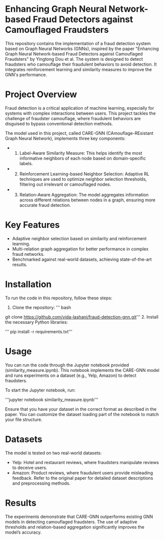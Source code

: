 
# Enhancing Graph Neural Network-based Fraud Detectors against Camouflaged Fraudsters

This repository contains the implementation of a fraud detection system based on Graph Neural Networks (GNNs), inspired by the paper "Enhancing Graph Neural Network-based Fraud Detectors against Camouflaged Fraudsters" by Yingtong Dou et al. The system is designed to detect fraudsters who camouflage their fraudulent behaviors to avoid detection. It integrates reinforcement learning and similarity measures to improve the GNN's performance.


# Project Overview
Fraud detection is a critical application of machine learning, especially for systems with complex interactions between users. This project tackles the challenge of fraudster camouflage, where fraudulent behaviors are disguised to bypass conventional detection methods.

The model used in this project, called CARE-GNN (CAmouflage-REsistant Graph Neural Network), implements three key components:

- 1. Label-Aware Similarity Measure: This helps identify the most informative neighbors of each node based on domain-specific labels.
- 2. Reinforcement Learning-based Neighbor Selection: Adaptive RL techniques are used to optimize neighbor selection thresholds, filtering out irrelevant or camouflaged nodes.
- 3. Relation-Aware Aggregation: The model aggregates information across different relations between nodes in a graph, ensuring more accurate fraud detection.


# Key Features
- Adaptive neighbor selection based on similarity and reinforcement learning.
- Multi-relation graph aggregation for better performance in complex fraud networks.
- Benchmarked against real-world datasets, achieving state-of-the-art results.

# Installation
To run the code in this repository, follow these steps:

1. Clone the repository:
''' bash

git clone https://github.com/vida-lashani/fraud-detection-gnn.git'''
2. Install the necessary Python libraries:

''' pip install -r requirements.txt'''

# Usage
You can run the code through the Jupyter notebook provided (similarity_measure.ipynb). This notebook implements the CARE-GNN model and runs experiments on a dataset (e.g., Yelp, Amazon) to detect fraudsters.

To start the Jupyter notebook, run:

'''jupyter notebook similarity_measure.ipynb'''

Ensure that you have your dataset in the correct format as described in the paper. You can customize the dataset loading part of the notebook to match your file structure.

# Datasets
The model is tested on two real-world datasets:

- Yelp: Hotel and restaurant reviews, where fraudsters manipulate reviews to deceive users.
- Amazon: Product reviews, where fraudulent users provide misleading feedback.
Refer to the original paper for detailed dataset descriptions and preprocessing methods.

# Results
The experiments demonstrate that CARE-GNN outperforms existing GNN models in detecting camouflaged fraudsters. The use of adaptive thresholds and relation-based aggregation significantly improves the model’s accuracy.


